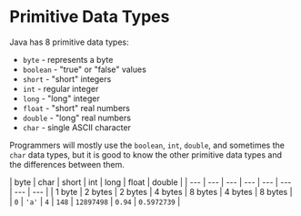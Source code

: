 # Primitive Data Types

Java has 8 primitive data types:
* `byte` - represents a byte
* `boolean` - "true" or "false" values
* `short` - "short" integers
* `int` - regular integer
* `long` - "long" integer
* `float` - "short" real numbers
* `double` - "long" real numbers
* `char` - single ASCII character

Programmers will mostly use the `boolean`, `int`, `double`, and sometimes the `char` data types, but it is good to know the other primitive data types and the differences between them.

| byte | char | short | int | long | float | double |
| --- | --- | --- | --- | --- | --- | --- | --- |
| 1 byte | 2 bytes | 2 bytes | 4 bytes | 8 bytes | 4 bytes | 8 bytes |
| `0` | `'a'` | `4` | `148` | `12897498` | `0.94` | `0.5972739` |